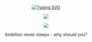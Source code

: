 <span style="user-select: none; -webkit-user-select: none; -moz-user-select: none;">

<div align="center">

[![Typing SVG](https://readme-typing-svg.demolab.com?font=Fira+Code&size=40&duration=3500&pause=1000&color=FFFFFF&center=true&vCenter=true&random=true&width=600&height=100&lines=Offensive+Security;Software+Developer;Red+Teaming)](https://matixandr.me)

</div>

<p align="center">
  <a>
    <img src="https://skillicons.dev/icons?i=cpp,python,mysql,debian,windows" />
  </a>
</p>
<p align="center">
  <a href="https://wakatime.com/@matixandr09"><img src="https://wakatime.com/badge/user/018bd7d5-20a7-48f2-b2f1-7e6c6eb2c1f0.svg" href="wakatime programing time thing"></a>
</p>
<p align="center">
  Ambition never sleeps - why should you?
</p>
</span>
